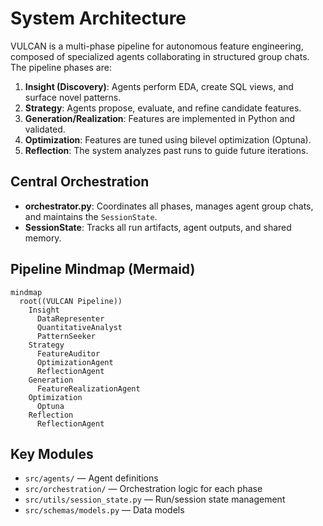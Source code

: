 # System Architecture

VULCAN is a multi-phase pipeline for autonomous feature engineering, composed of specialized agents collaborating in structured group chats. The pipeline phases are:

1. **Insight (Discovery)**: Agents perform EDA, create SQL views, and surface novel patterns.
2. **Strategy**: Agents propose, evaluate, and refine candidate features.
3. **Generation/Realization**: Features are implemented in Python and validated.
4. **Optimization**: Features are tuned using bilevel optimization (Optuna).
5. **Reflection**: The system analyzes past runs to guide future iterations.

## Central Orchestration
- **orchestrator.py**: Coordinates all phases, manages agent group chats, and maintains the `SessionState`.
- **SessionState**: Tracks all run artifacts, agent outputs, and shared memory.

## Pipeline Mindmap (Mermaid)
```mermaid
mindmap
  root((VULCAN Pipeline))
    Insight
      DataRepresenter
      QuantitativeAnalyst
      PatternSeeker
    Strategy
      FeatureAuditor
      OptimizationAgent
      ReflectionAgent
    Generation
      FeatureRealizationAgent
    Optimization
      Optuna
    Reflection
      ReflectionAgent
```

## Key Modules
- `src/agents/` — Agent definitions
- `src/orchestration/` — Orchestration logic for each phase
- `src/utils/session_state.py` — Run/session state management
- `src/schemas/models.py` — Data models
